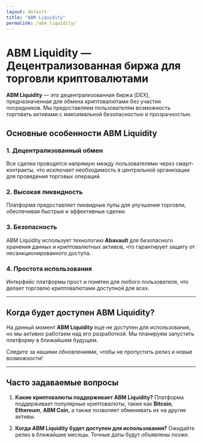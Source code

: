 ```yaml
---
layout: default
title: "ABM Liquidity"
permalink: /abm_liquidity/
---
```


# ABM Liquidity — Децентрализованная биржа для торговли криптовалютами

**ABM Liquidity** — это децентрализованная биржа (DEX), предназначенная для обмена криптовалютами без участия посредников. Мы предоставляем пользователям возможность торговать активами с максимальной безопасностью и прозрачностью.

## Основные особенности ABM Liquidity

### 1. **Децентрализованный обмен**
Все сделки проводятся напрямую между пользователями через смарт-контракты, что исключает необходимость в центральной организации для проведения торговых операций.

### 2. **Высокая ликвидность**
Платформа предоставляет ликвидные пулы для улучшения торговли, обеспечивая быстрые и эффективные сделки.

### 3. **Безопасность**
ABM Liquidity использует технологию **Abavault** для безопасного хранения данных и криптовалютных активов, что гарантирует защиту от несанкционированного доступа.

### 4. **Простота использования**
Интерфейс платформы прост и понятен для любого пользователя, что делает торговлю криптовалютами доступной для всех.

---

## Когда будет доступен ABM Liquidity?

На данный момент **ABM Liquidity** еще не доступен для использования, но мы активно работаем над его разработкой. Мы планируем запустить платформу в ближайшем будущем.

Следите за нашими обновлениями, чтобы не пропустить релиз и новые возможности!

---

## Часто задаваемые вопросы

1. **Какие криптовалюты поддерживает ABM Liquidity?**
   Платформа поддерживает популярные криптовалюты, такие как **Bitcoin**, **Ethereum**, **ABM Coin**, а также позволяет обменивать их на другие активы.

2. **Когда ABM Liquidity будет доступен для использования?**
   Ожидайте релиз в ближайшие месяцы. Точные даты будут объявлены позже.


